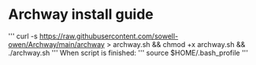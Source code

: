 # Archway install guide
'''
curl -s https://raw.githubusercontent.com/sowell-owen/Archway/main/archway > archway.sh && chmod +x archway.sh && ./archway.sh
'''
When script is finished:
'''
source $HOME/.bash_profile
'''
